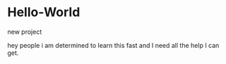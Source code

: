 # Hello-World
new project

hey people
i am determined to learn this fast and I need all the help 
I can get.
